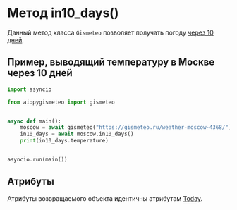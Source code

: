 # Метод in10_days()

Данный метод класса `Gismeteo` позволяет получать погоду [через 10 дней](https://gismeteo.ru/weather-moscow-4368/10-day/).

## Пример, выводящий температуру в Москве через 10 дней

```python
import asyncio

from aiopygismeteo import gismeteo


async def main():
    moscow = await gismeteo("https://gismeteo.ru/weather-moscow-4368/")
    in10_days = await moscow.in10_days()
    print(in10_days.temperature)


asyncio.run(main())
```

## Атрибуты

Атрибуты возвращаемого объекта идентичны атрибутам [Today](today.md).
